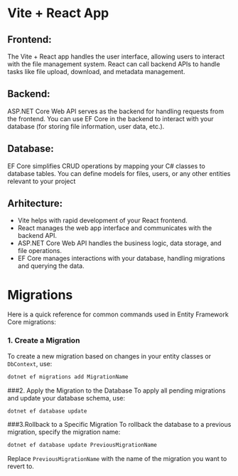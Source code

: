 <h1>Vite + React App</h1>

<h2>Frontend:</h2> The Vite + React app handles the user interface, allowing users to interact with the file management system. React can call backend APIs to handle tasks like file upload, download, and metadata management.

<h2>Backend:</h2> ASP.NET Core Web API serves as the backend for handling requests from the frontend. You can use EF Core in the backend to interact with your database (for storing file information, user data, etc.).

<h2>Database:</h2> EF Core simplifies CRUD operations by mapping your C# classes to database tables. You can define models for files, users, or any other entities relevant to your project

<h2>Arhitecture:</h2>
<ul>
<li>Vite helps with rapid development of your React frontend.
<li>React manages the web app interface and communicates with the backend API.
<li>ASP.NET Core Web API handles the business logic, data storage, and file operations.
<li>EF Core manages interactions with your database, handling migrations and querying the data.
</ul>

<h1>Migrations</h1>
Here is a quick reference for common commands used in Entity Framework Core migrations:

### 1. Create a Migration

To create a new migration based on changes in your entity classes or `DbContext`, use:

```bash
dotnet ef migrations add MigrationName
```
###2. Apply the Migration to the Database
To apply all pending migrations and update your database schema, use:

```bash
dotnet ef database update
```
###3.Rollback to a Specific Migration
To rollback the database to a previous migration, specify the migration name:

```bash
dotnet ef database update PreviousMigrationName
```
Replace `PreviousMigrationName` with the name of the migration you want to revert to.
